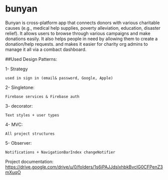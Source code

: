 # bunyan

Bunyan is cross-platform app that connects donors with various charitable causes (e.g., medical help supplies, poverty alleviation, education, disaster relief). 
It allows users to browse through various campaigns and make donations easily.
It also helps people in need by allowing them to create a donation/help requests.
and makes it easier for charity org admins to manage it all via a combact dashboard.




##Used Design Patterns:

1- Strategy

    used in sign in (email& password, Google, Apple)
    
2- Singletone:

    Firebase services & Firebase auth
    
3- decorator:

    Text styles + user types
    
4- MVC:

    All project structures 
    
5- Observer:

    Notifications + NavigationBarIndex changeNotifier



Project documentation:
https://drive.google.com/drive/u/0/folders/1s6iPAJJdslxhbkBvclG0CFPenZ3mXuqO
